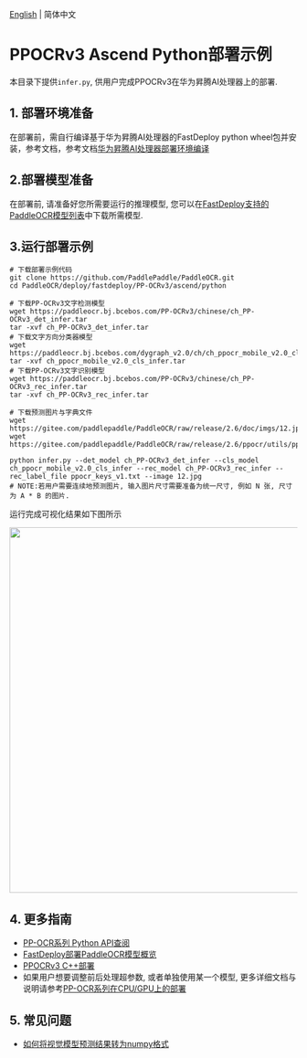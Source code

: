 [English](README.md) | 简体中文
# PPOCRv3 Ascend Python部署示例

本目录下提供`infer.py`, 供用户完成PPOCRv3在华为昇腾AI处理器上的部署.

## 1. 部署环境准备
在部署前，需自行编译基于华为昇腾AI处理器的FastDeploy python wheel包并安装，参考文档，参考文档[华为昇腾AI处理器部署环境编译](https://github.com/PaddlePaddle/FastDeploy/blob/develop/docs/cn/build_and_install#自行编译安装)

## 2.部署模型准备
在部署前, 请准备好您所需要运行的推理模型, 您可以在[FastDeploy支持的PaddleOCR模型列表](../README.md)中下载所需模型.

## 3.运行部署示例
```
# 下载部署示例代码
git clone https://github.com/PaddlePaddle/PaddleOCR.git
cd PaddleOCR/deploy/fastdeploy/PP-OCRv3/ascend/python

# 下载PP-OCRv3文字检测模型
wget https://paddleocr.bj.bcebos.com/PP-OCRv3/chinese/ch_PP-OCRv3_det_infer.tar
tar -xvf ch_PP-OCRv3_det_infer.tar
# 下载文字方向分类器模型
wget https://paddleocr.bj.bcebos.com/dygraph_v2.0/ch/ch_ppocr_mobile_v2.0_cls_infer.tar
tar -xvf ch_ppocr_mobile_v2.0_cls_infer.tar
# 下载PP-OCRv3文字识别模型
wget https://paddleocr.bj.bcebos.com/PP-OCRv3/chinese/ch_PP-OCRv3_rec_infer.tar
tar -xvf ch_PP-OCRv3_rec_infer.tar

# 下载预测图片与字典文件
wget https://gitee.com/paddlepaddle/PaddleOCR/raw/release/2.6/doc/imgs/12.jpg
wget https://gitee.com/paddlepaddle/PaddleOCR/raw/release/2.6/ppocr/utils/ppocr_keys_v1.txt

python infer.py --det_model ch_PP-OCRv3_det_infer --cls_model ch_ppocr_mobile_v2.0_cls_infer --rec_model ch_PP-OCRv3_rec_infer --rec_label_file ppocr_keys_v1.txt --image 12.jpg
# NOTE:若用户需要连续地预测图片, 输入图片尺寸需要准备为统一尺寸, 例如 N 张, 尺寸为 A * B 的图片.
```

运行完成可视化结果如下图所示

<div  align="center">  
<img width="640" src="https://user-images.githubusercontent.com/109218879/185826024-f7593a0c-1bd2-4a60-b76c-15588484fa08.jpg">
</div>

## 4. 更多指南
- [PP-OCR系列 Python API查阅](https://www.paddlepaddle.org.cn/fastdeploy-api-doc/python/html/ocr.html)
- [FastDeploy部署PaddleOCR模型概览](../../)
- [PPOCRv3 C++部署](../cpp)
- 如果用户想要调整前后处理超参数, 或者单独使用某一个模型, 更多详细文档与说明请参考[PP-OCR系列在CPU/GPU上的部署](../../cpu-gpu/python/README.md)

## 5. 常见问题
- [如何将视觉模型预测结果转为numpy格式](https://github.com/PaddlePaddle/FastDeploy/blob/develop/docs/cn/faq/vision_result_related_problems.md)

